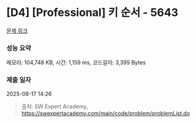 # [D4] [Professional] 키 순서 - 5643 

[문제 링크](https://swexpertacademy.com/main/code/problem/problemDetail.do?contestProbId=AWXQsLWKd5cDFAUo) 

### 성능 요약

메모리: 104,748 KB, 시간: 1,159 ms, 코드길이: 3,395 Bytes

### 제출 일자

2025-08-17 14:26



> 출처: SW Expert Academy, https://swexpertacademy.com/main/code/problem/problemList.do